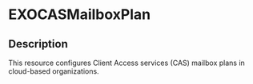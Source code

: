 # EXOCASMailboxPlan

## Description

This resource configures Client Access services (CAS) mailbox plans
in cloud-based organizations.
